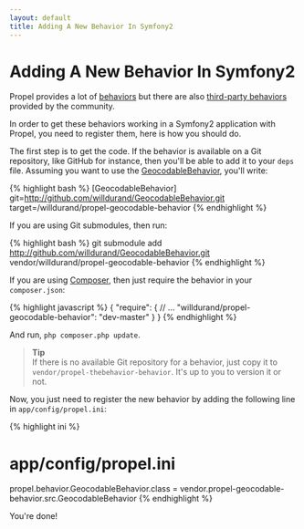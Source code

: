 ```yaml
---
layout: default
title: Adding A New Behavior In Symfony2
---
```


# Adding A New Behavior In Symfony2 #

Propel provides a lot of [behaviors](../../documentation/07-behaviors.html) but there are also [third-party behaviors](../user-contributed-behaviors.html) provided by the community.

In order to get these behaviors working in a Symfony2 application with Propel, you need to register them, here is
how you should do.

The first step is to get the code. If the behavior is available on a Git repository, like GitHub for instance,
then you'll be able to add it to your `deps` file.
Assuming you want to use the [GeocodableBehavior](https://github.com/willdurand/GeocodableBehavior), you'll write:

{% highlight bash %}
[GeocodableBehavior]
    git=http://github.com/willdurand/GeocodableBehavior.git
    target=/willdurand/propel-geocodable-behavior
{% endhighlight %}

If you are using Git submodules, then run:

{% highlight bash %}
git submodule add http://github.com/willdurand/GeocodableBehavior.git vendor/willdurand/propel-geocodable-behavior
{% endhighlight %}

If you are using [Composer](http://getcomposer.org), then just require the behavior in your `composer.json`:

{% highlight javascript %}
{
    "require": {
        // ...
        "willdurand/propel-geocodable-behavior": "dev-master"
    }
}
{% endhighlight %}

And run, `php composer.php update`.

>**Tip**<br />If there is no available Git repository for a behavior, just copy it to `vendor/propel-thebehavior-behavior`. It's up to you to version it or not.

Now, you just need to register the new behavior by adding the following line in `app/config/propel.ini`:

{% highlight ini %}
# app/config/propel.ini
propel.behavior.GeocodableBehavior.class = vendor.propel-geocodable-behavior.src.GeocodableBehavior
{% endhighlight %}

You're done!
